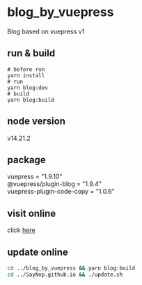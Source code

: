 # blog_by_vuepress
Blog based on vuepress v1

## run & build
```shell
# before run
yarn install
# run
yarn blog:dev
# build
yarn blog:build
```

## node version
v14.21.2

## package
<!-- yarn add -D vuepress
yarn add -D @vuepress/plugin-blog
yarn add -D vuepress-plugin-code-copy -->
vuepress = "1.9.10"<br>
@vuepress/plugin-blog = "1.9.4"<br>
vuepress-plugin-code-copy = "1.0.6"<br>

## visit online
click [here](https://saynop.github.io/)


## update online
```bash
cd ../blog_by_vuepress && yarn blog:build
cd ../SayNop.github.io && ./update.sh
```
